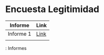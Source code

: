 # Encuesta Legitimidad

| Informe   | Link                                                                            |
|-----------|---------------------------------------------------------------------------------|
| Informe 1 | [Link](https://matdknu.github.io/encuesta-legitimidad/informe-legitimidad.html) |
|           |                                                                                 |

: Informes
